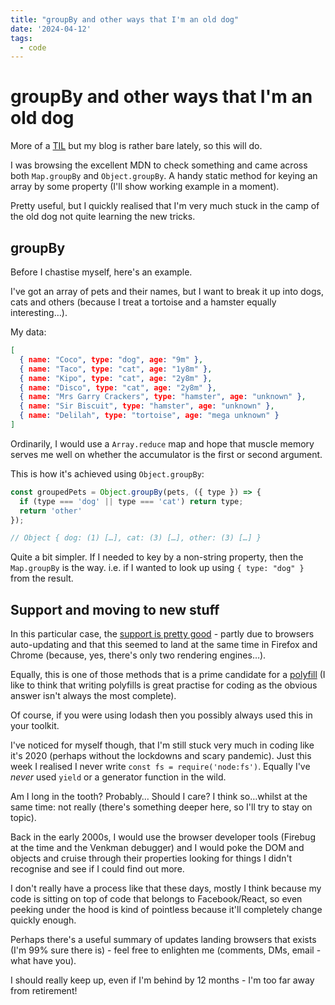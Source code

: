 ```yaml
---
title: "groupBy and other ways that I'm an old dog"
date: '2024-04-12'
tags:
  - code
---
```


# groupBy and other ways that I'm an old dog

More of a [TIL](/til) but my blog is rather bare lately, so this will do.

I was browsing the excellent MDN to check something and came across both `Map.groupBy` and `Object.groupBy`. A handy static method for keying an array by some property (I'll show working example in a moment).

Pretty useful, but I quickly realised that I'm very much stuck in the camp of the old dog not quite learning the new tricks.

<!--more-->

## groupBy

Before I chastise myself, here's an example.

I've got an array of pets and their names, but I want to break it up into dogs, cats and others (because I treat a tortoise and a hamster equally interesting…).

My data:

```json
[
  { name: "Coco", type: "dog", age: "9m" },
  { name: "Taco", type: "cat", age: "1y8m" },
  { name: "Kipo", type: "cat", age: "2y8m" },
  { name: "Disco", type: "cat", age: "2y8m" },
  { name: "Mrs Garry Crackers", type: "hamster", age: "unknown" },
  { name: "Sir Biscuit", type: "hamster", age: "unknown" },
  { name: "Delilah", type: "tortoise", age: "mega unknown" }
]
```

Ordinarily, I would use a `Array.reduce` map and hope that muscle memory serves me well on whether the accumulator is the first or second argument.

This is how it's achieved using `Object.groupBy`:

```js
const groupedPets = Object.groupBy(pets, ({ type }) => {
  if (type === 'dog' || type === 'cat') return type;
  return 'other'
});

// Object { dog: (1) […], cat: (3) […], other: (3) […] }
```

Quite a bit simpler. If I needed to key by a non-string property, then the `Map.groupBy` is the way. i.e. if I wanted to look up using `{ type: "dog" }` from the result.

## Support and moving to new stuff

In this particular case, the [support is pretty good](https://caniuse.com/?search=groupby) - partly due to browsers auto-updating and that this seemed to land at the same time in Firefox and Chrome (because, yes, there's only two rendering engines…).

Equally, this is one of those methods that is a prime candidate for a [polyfill](https://developer.mozilla.org/en-US/docs/Web/JavaScript/Reference/Global_Objects/Object/groupBy#see_also) (I like to think that writing polyfills is great practise for coding as the obvious answer isn't always the most complete).

Of course, if you were using lodash then you possibly always used this in your toolkit.

I've noticed for myself though, that I'm still stuck very much in coding like it's 2020 (perhaps without the lockdowns and scary pandemic). Just this week I realised I never write `const fs = require('node:fs')`. Equally I've _never_ used `yield` or a generator function in the wild.

Am I long in the tooth? Probably… Should I care? I think so…whilst at the same time: not really (there's something deeper here, so I'll try to stay on topic).

Back in the early 2000s, I would use the browser developer tools (Firebug at the time and the Venkman debugger) and I would poke the DOM and objects and cruise through their properties looking for things I didn't recognise and see if I could find out more.

I don't really have a process like that these days, mostly I think because my code is sitting on top of code that belongs to Facebook/React, so even peeking under the hood is kind of pointless because it'll completely change quickly enough.

Perhaps there's a useful summary of updates landing browsers that exists (I'm 99% sure there is) - feel free to enlighten me (comments, DMs, email - what have you).

I should really keep up, even if I'm behind by 12 months - I'm too far away from retirement!
